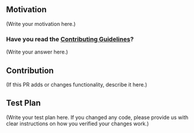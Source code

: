 <!--
Thank you for sending the PR! We appreciate you spending the time to work on these changes.

Help us understand your motivation by explaining why you decided to make this change.

You can learn more about contributing to MapillaryJS here: https://github.com/mapillary/mapillary-js/blob/main/CONTRIBUTING.md

Happy contributing!

-->

## Motivation

(Write your motivation here.)

### Have you read the [Contributing Guidelines](https://github.com/mapillary/mapillary-js/blob/main/CONTRIBUTING.md)?

(Write your answer here.)

## Contribution

(If this PR adds or changes functionality, describe it here.)

## Test Plan

(Write your test plan here. If you changed any code, please provide us with clear instructions on how you verified your changes work.)
